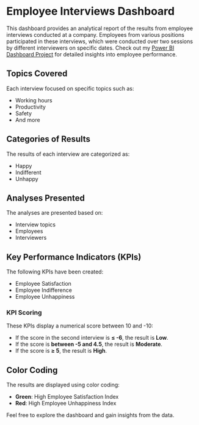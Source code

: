 # Employee Interviews Dashboard

This dashboard provides an analytical report of the results from employee interviews conducted at a company. Employees from various positions participated in these interviews, which were conducted over two sessions by different interviewers on specific dates.
Check out my [Power BI Dashboard Project](https://github.com/your-username/powerbi-dashboard) for detailed insights into employee performance.

## Topics Covered
Each interview focused on specific topics such as:
- Working hours
- Productivity
- Safety
- And more

## Categories of Results
The results of each interview are categorized as:
- Happy
- Indifferent
- Unhappy

## Analyses Presented
The analyses are presented based on:
- Interview topics
- Employees
- Interviewers

## Key Performance Indicators (KPIs)
The following KPIs have been created:
- Employee Satisfaction
- Employee Indifference
- Employee Unhappiness

### KPI Scoring
These KPIs display a numerical score between 10 and -10:
- If the score in the second interview is **≤ -6**, the result is **Low**.
- If the score is **between -5 and 4.5**, the result is **Moderate**.
- If the score is **≥ 5**, the result is **High**.

## Color Coding
The results are displayed using color coding:
- **Green**: High Employee Satisfaction Index
- **Red**: High Employee Unhappiness Index

Feel free to explore the dashboard and gain insights from the data.
